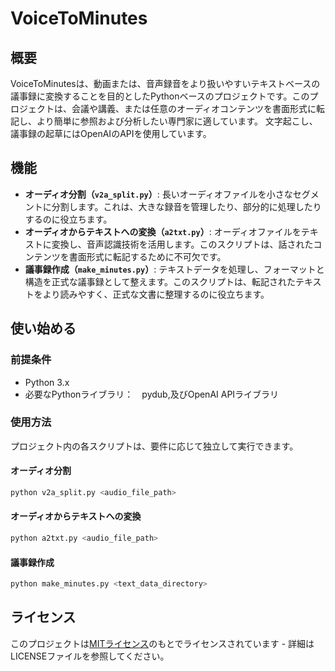 # VoiceToMinutes

## 概要
VoiceToMinutesは、動画または、音声録音をより扱いやすいテキストベースの議事録に変換することを目的としたPythonベースのプロジェクトです。このプロジェクトは、会議や講義、または任意のオーディオコンテンツを書面形式に転記し、より簡単に参照および分析したい専門家に適しています。
文字起こし、議事録の起草にはOpenAIのAPIを使用しています。

## 機能

- **オーディオ分割（`v2a_split.py`）**: 長いオーディオファイルを小さなセグメントに分割します。これは、大きな録音を管理したり、部分的に処理したりするのに役立ちます。
- **オーディオからテキストへの変換（`a2txt.py`）**: オーディオファイルをテキストに変換し、音声認識技術を活用します。このスクリプトは、話されたコンテンツを書面形式に転記するために不可欠です。
- **議事録作成（`make_minutes.py`）**: テキストデータを処理し、フォーマットと構造を正式な議事録として整えます。このスクリプトは、転記されたテキストをより読みやすく、正式な文書に整理するのに役立ちます。

## 使い始める

### 前提条件
- Python 3.x
- 必要なPythonライブラリ：　pydub,及びOpenAI APIライブラリ


### 使用方法
プロジェクト内の各スクリプトは、要件に応じて独立して実行できます。

#### オーディオ分割
```bash
python v2a_split.py <audio_file_path>
```
#### オーディオからテキストへの変換
```bash
python a2txt.py <audio_file_path>
```

#### 議事録作成
```bash
python make_minutes.py <text_data_directory>
```

## ライセンス
このプロジェクトは[MITライセンス](LICENSE)のもとでライセンスされています - 詳細はLICENSEファイルを参照してください。

